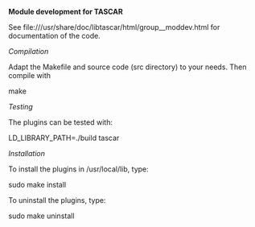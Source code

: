 **Module development for TASCAR**

See file:///usr/share/doc/libtascar/html/group__moddev.html for
documentation of the code.

*Compilation*

Adapt the Makefile and source code (src directory) to your needs. Then
compile with

make

*Testing*

The plugins can be tested with:

LD_LIBRARY_PATH=./build tascar

*Installation*

To install the plugins in /usr/local/lib, type:

sudo make install

To uninstall the plugins, type:

sudo make uninstall
